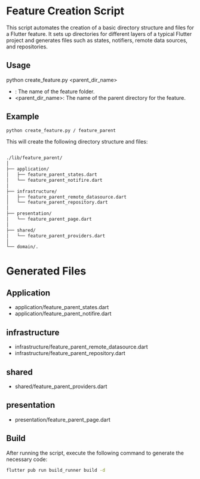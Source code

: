 
#  Feature Creation Script
This script automates the creation of a basic directory structure and files for a Flutter feature. It sets up directories for different layers of a typical Flutter project and generates files such as states, notifiers, remote data sources, and repositories.


## Usage

python create_feature.py <folder> <parent_dir_name>

- <folder>: The name of the feature folder.
- <parent_dir_name>: The name of the parent directory for the feature.


## Example

```bash
python create_feature.py / feature_parent

```

This will create the following directory structure and files:


```bash

./lib/feature_parent/
│
├── application/
│   ├── feature_parent_states.dart
│   └── feature_parent_notifire.dart
│
├── infrastructure/
│   ├── feature_parent_remote_datasource.dart
│   └── feature_parent_repository.dart
│
├── presentation/
│   └── feature_parent_page.dart
│
├── shared/
│   └── feature_parent_providers.dart
│
└── domain/.

```

# Generated Files

## Application 

- application/feature_parent_states.dart
- application/feature_parent_notifire.dart


## infrastructure

- infrastructure/feature_parent_remote_datasource.dart
- infrastructure/feature_parent_repository.dart



## shared
- shared/feature_parent_providers.dart


## presentation
- presentation/feature_parent_page.dart




## Build
After running the script, execute the following command to generate the necessary code:


```bash
flutter pub run build_runner build -d

```
